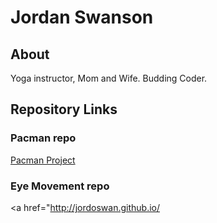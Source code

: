 # Jordan Swanson

## About
Yoga instructor, Mom and Wife. Budding Coder. 

## Repository Links
### Pacman repo
<a href="http://jordoswan.github.io/pacManFun"> Pacman Project </a>

### Eye Movement repo
<a href="http://jordoswan.github.io/

